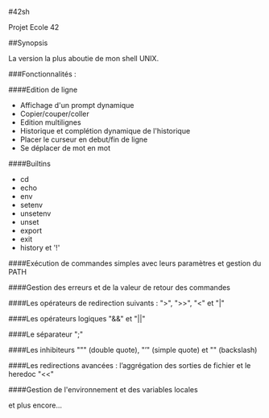 #42sh
  
Projet Ecole 42
  
##Synopsis
  
La version la plus aboutie de mon shell UNIX.
  
###Fonctionnalités :
  
####Edition de ligne
  
* Affichage d'un prompt dynamique
* Copier/couper/coller
* Edition multilignes
* Historique et complétion dynamique de l'historique
* Placer le curseur en debut/fin de ligne
* Se déplacer de mot en mot
  
####Builtins
  
* cd
* echo
* env
* setenv
* unsetenv
* unset
* export
* exit
* history et '!'
  
####Exécution de commandes simples avec leurs paramètres et gestion du PATH
  
####Gestion des erreurs et de la valeur de retour des commandes
  
####Les opérateurs de redirection suivants : ">", ">>", "<" et "|"
  
####Les opérateurs logiques "&&" et "||"
  
####Le séparateur ";"
  
####Les inhibiteurs """ (double quote), "’" (simple quote) et "\" (backslash)
  
####Les redirections avancées : l’aggrégation des sorties de fichier et le heredoc "<<"
  
####Gestion de l'environnement et des variables locales
  
et plus encore...
